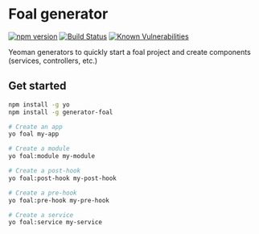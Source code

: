 # Foal generator

[![npm version](https://badge.fury.io/js/generator-foal.svg)](https://badge.fury.io/js/generator-foal)
[![Build Status](https://travis-ci.org/FoalTS/generator-foal.svg?branch=add-travis)](https://travis-ci.org/FoalTS/generator-foal)
[![Known Vulnerabilities](https://snyk.io/test/github/foalts/generator-foal/badge.svg?targetFile=generators%2Fapp%2Ftemplates%2Fpackage.json)](https://snyk.io/test/github/foalts/generator-foal?targetFile=generators%2Fapp%2Ftemplates%2Fpackage.json)

Yeoman generators to quickly start a foal project and create components (services, controllers, etc.)

## Get started

```sh
npm install -g yo
npm install -g generator-foal
```

```sh
# Create an app
yo foal my-app

# Create a module
yo foal:module my-module

# Create a post-hook
yo foal:post-hook my-post-hook

# Create a pre-hook
yo foal:pre-hook my-pre-hook

# Create a service
yo foal:service my-service
```
